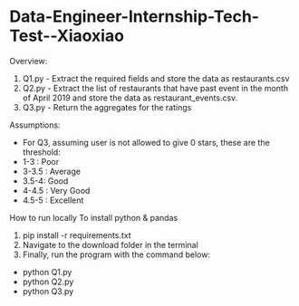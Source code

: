 # Data-Engineer-Internship-Tech-Test--Xiaoxiao

Overview: 

1) Q1.py - Extract the required fields and store the data as restaurants.csv
2) Q2.py - Extract the list of restaurants that have past event in the month of April 2019 and store the data as restaurant_events.csv.
3) Q3.py - Return the aggregates for the ratings


Assumptions: 

- For Q3, assuming user is not allowed to give 0 stars, these are the threshold: 
- 1-3 : Poor 
- 3-3.5 : Average
- 3.5-4: Good 
- 4-4.5 : Very Good 
- 4.5-5 : Excellent

How to run locally 
To install python & pandas 
1) pip install -r requirements.txt  
2) Navigate to the download folder in the terminal 
3) Finally, run the program with the command below: 
- python Q1.py
- python Q2.py
- python Q3.py  



